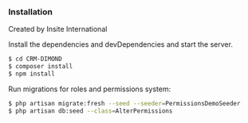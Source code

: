 ### Installation

Created by Insite International

Install the dependencies and devDependencies and start the server.

```sh
$ cd CRM-DIMOND
$ composer install
$ npm install 
```

Run migrations for roles and permissions system:
```sh
$ php artisan migrate:fresh --seed --seeder=PermissionsDemoSeeder
$ php artisan db:seed --class=AlterPermissions
```
